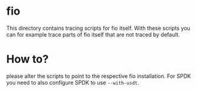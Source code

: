 # fio

This directory contains tracing scripts for fio itself.
With these scripts you can for example trace parts of fio itself that are not traced by default.

# How to?

please alter the scripts to point to the respective fio installation.
For SPDK you need to also configure SPDK to use `--with-usdt`.
